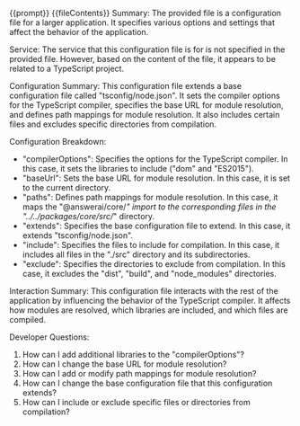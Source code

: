 {{prompt}}
{{fileContents}}
Summary:
The provided file is a configuration file for a larger application. It specifies various options and settings that affect the behavior of the application. 

Service:
The service that this configuration file is for is not specified in the provided file. However, based on the content of the file, it appears to be related to a TypeScript project.

Configuration Summary:
This configuration file extends a base configuration file called "tsconfig/node.json". It sets the compiler options for the TypeScript compiler, specifies the base URL for module resolution, and defines path mappings for module resolution. It also includes certain files and excludes specific directories from compilation.

Configuration Breakdown:
- "compilerOptions": Specifies the options for the TypeScript compiler. In this case, it sets the libraries to include ("dom" and "ES2015").
- "baseUrl": Sets the base URL for module resolution. In this case, it is set to the current directory.
- "paths": Defines path mappings for module resolution. In this case, it maps the "@answerai/core/*" import to the corresponding files in the "../../packages/core/src/*" directory.
- "extends": Specifies the base configuration file to extend. In this case, it extends "tsconfig/node.json".
- "include": Specifies the files to include for compilation. In this case, it includes all files in the "./src" directory and its subdirectories.
- "exclude": Specifies the directories to exclude from compilation. In this case, it excludes the "dist", "build", and "node_modules" directories.

Interaction Summary:
This configuration file interacts with the rest of the application by influencing the behavior of the TypeScript compiler. It affects how modules are resolved, which libraries are included, and which files are compiled.

Developer Questions:
1. How can I add additional libraries to the "compilerOptions"?
2. How can I change the base URL for module resolution?
3. How can I add or modify path mappings for module resolution?
4. How can I change the base configuration file that this configuration extends?
5. How can I include or exclude specific files or directories from compilation?